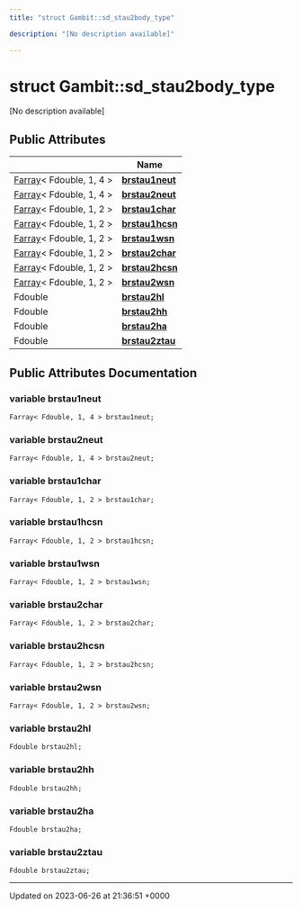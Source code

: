 ```yaml
---
title: "struct Gambit::sd_stau2body_type"

description: "[No description available]"

---
```


# struct Gambit::sd_stau2body_type



[No description available]

## Public Attributes

|                | Name           |
| -------------- | -------------- |
| [Farray](/documentation/code/classes/classgambit_1_1farray/)< Fdouble, 1, 4 > | **[brstau1neut](/documentation/code/classes/structgambit_1_1sd__stau2body__type/#variable-brstau1neut)**  |
| [Farray](/documentation/code/classes/classgambit_1_1farray/)< Fdouble, 1, 4 > | **[brstau2neut](/documentation/code/classes/structgambit_1_1sd__stau2body__type/#variable-brstau2neut)**  |
| [Farray](/documentation/code/classes/classgambit_1_1farray/)< Fdouble, 1, 2 > | **[brstau1char](/documentation/code/classes/structgambit_1_1sd__stau2body__type/#variable-brstau1char)**  |
| [Farray](/documentation/code/classes/classgambit_1_1farray/)< Fdouble, 1, 2 > | **[brstau1hcsn](/documentation/code/classes/structgambit_1_1sd__stau2body__type/#variable-brstau1hcsn)**  |
| [Farray](/documentation/code/classes/classgambit_1_1farray/)< Fdouble, 1, 2 > | **[brstau1wsn](/documentation/code/classes/structgambit_1_1sd__stau2body__type/#variable-brstau1wsn)**  |
| [Farray](/documentation/code/classes/classgambit_1_1farray/)< Fdouble, 1, 2 > | **[brstau2char](/documentation/code/classes/structgambit_1_1sd__stau2body__type/#variable-brstau2char)**  |
| [Farray](/documentation/code/classes/classgambit_1_1farray/)< Fdouble, 1, 2 > | **[brstau2hcsn](/documentation/code/classes/structgambit_1_1sd__stau2body__type/#variable-brstau2hcsn)**  |
| [Farray](/documentation/code/classes/classgambit_1_1farray/)< Fdouble, 1, 2 > | **[brstau2wsn](/documentation/code/classes/structgambit_1_1sd__stau2body__type/#variable-brstau2wsn)**  |
| Fdouble | **[brstau2hl](/documentation/code/classes/structgambit_1_1sd__stau2body__type/#variable-brstau2hl)**  |
| Fdouble | **[brstau2hh](/documentation/code/classes/structgambit_1_1sd__stau2body__type/#variable-brstau2hh)**  |
| Fdouble | **[brstau2ha](/documentation/code/classes/structgambit_1_1sd__stau2body__type/#variable-brstau2ha)**  |
| Fdouble | **[brstau2ztau](/documentation/code/classes/structgambit_1_1sd__stau2body__type/#variable-brstau2ztau)**  |

## Public Attributes Documentation

### variable brstau1neut

```
Farray< Fdouble, 1, 4 > brstau1neut;
```


### variable brstau2neut

```
Farray< Fdouble, 1, 4 > brstau2neut;
```


### variable brstau1char

```
Farray< Fdouble, 1, 2 > brstau1char;
```


### variable brstau1hcsn

```
Farray< Fdouble, 1, 2 > brstau1hcsn;
```


### variable brstau1wsn

```
Farray< Fdouble, 1, 2 > brstau1wsn;
```


### variable brstau2char

```
Farray< Fdouble, 1, 2 > brstau2char;
```


### variable brstau2hcsn

```
Farray< Fdouble, 1, 2 > brstau2hcsn;
```


### variable brstau2wsn

```
Farray< Fdouble, 1, 2 > brstau2wsn;
```


### variable brstau2hl

```
Fdouble brstau2hl;
```


### variable brstau2hh

```
Fdouble brstau2hh;
```


### variable brstau2ha

```
Fdouble brstau2ha;
```


### variable brstau2ztau

```
Fdouble brstau2ztau;
```


-------------------------------

Updated on 2023-06-26 at 21:36:51 +0000